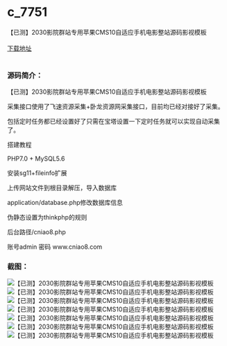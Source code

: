 # c_7751
【已测】2030影院群站专用苹果CMS10自适应手机电影整站源码影视模板
<br/></br>
[下载地址](https://www.uuid2.com/7751.html "下载地址")
<br/></br>
<h3>源码简介：</h3>
<p>【已测】2030影院群站专用苹果CMS10自适应手机电影整站源码影视模板<p>
<p>采集接口使用了飞速资源采集+卧龙资源网采集接口，目前均已经对接好了采集。<p>
<p>包括定时任务都已经设置好了只需在宝塔设置一下定时任务就可以实现自动采集了。<p>
<p>搭建教程<p>
<p>PHP7.0 + MySQL5.6<p>
<p>安装sg11+fileinfo扩展<p>
<p>上传网站文件到根目录解压，导入数据库<p>
<p>application/database.php修改数据库信息<p>
<p>伪静态设置为thinkphp的规则<p>
<p>后台路径/cniao8.php<p>
<p>账号admin 密码 www.cniao8.com<p>
<h3>截图：</h3>
<img src="https://www.uuid2.com/wp-content/uploads/img/uimage/77371648177447.jpg" alt="【已测】2030影院群站专用苹果CMS10自适应手机电影整站源码影视模板"><img src="https://www.uuid2.com/wp-content/uploads/img/uimage/58071648177462.jpg" alt="【已测】2030影院群站专用苹果CMS10自适应手机电影整站源码影视模板"><img src="https://www.uuid2.com/wp-content/uploads/img/uimage/46421648177474.jpg" alt="【已测】2030影院群站专用苹果CMS10自适应手机电影整站源码影视模板"><img src="https://www.uuid2.com/wp-content/uploads/img/uimage/45731648177487.jpg" alt="【已测】2030影院群站专用苹果CMS10自适应手机电影整站源码影视模板"><img src="https://www.uuid2.com/wp-content/uploads/img/uimage/26641648177499.jpg" alt="【已测】2030影院群站专用苹果CMS10自适应手机电影整站源码影视模板"><img src="https://www.uuid2.com/wp-content/uploads/img/uimage/22341648177511.jpg" alt="【已测】2030影院群站专用苹果CMS10自适应手机电影整站源码影视模板"><img src="https://www.uuid2.com/wp-content/uploads/img/uimage/71031648177520.jpg" alt="【已测】2030影院群站专用苹果CMS10自适应手机电影整站源码影视模板">
